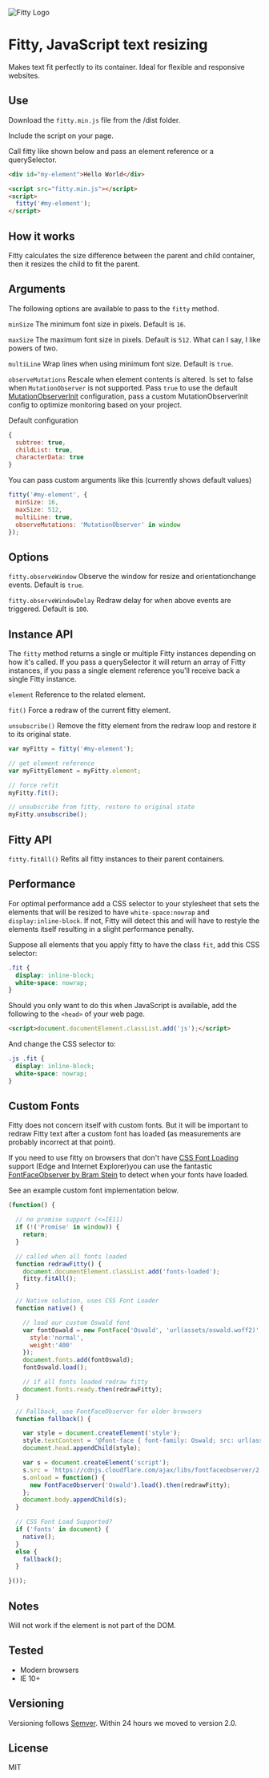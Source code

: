 ![Fitty Logo](https://cdn.rawgit.com/rikschennink/fitty/gh-pages/fitty-logo.svg)

# Fitty, JavaScript text resizing

Makes text fit perfectly to its container. Ideal for flexible and responsive websites.


## Use

Download the `fitty.min.js` file from the /dist folder.
 
Include the script on your page.

Call fitty like shown below and pass an element reference or a querySelector.

```html
<div id="my-element">Hello World</div>

<script src="fitty.min.js"></script>
<script>
  fitty('#my-element');
</script>
```


## How it works

Fitty calculates the size difference between the parent and child container, then it resizes the child to fit the parent.



## Arguments

The following options are available to pass to the `fitty` method.

`minSize`
The minimum font size in pixels. Default is `16`.

`maxSize`
The maximum font size in pixels. Default is `512`. What can I say, I like powers of two.

`multiLine`
Wrap lines when using minimum font size. Default is `true`.

`observeMutations`
Rescale when element contents is altered. Is set to false when `MutationObserver` is not supported. Pass `true` to use the default [MutationObserverInit](https://developer.mozilla.org/en/docs/Web/API/MutationObserver#MutationObserverInit) configuration, pass a custom MutationObserverInit config to optimize monitoring based on your project.

Default configuration
```javascript
{
  subtree: true,
  childList: true,
  characterData: true
}
````

You can pass custom arguments like this (currently shows default values)
```javascript
fitty('#my-element', {
  minSize: 16,
  maxSize: 512,
  multiLine: true,
  observeMutations: 'MutationObserver' in window
});
```


## Options

`fitty.observeWindow`
Observe the window for resize and orientationchange events. Default is `true`.

`fitty.observeWindowDelay`
Redraw delay for when above events are triggered. Default is `100`.


## Instance API

The `fitty` method returns a single or multiple Fitty instances depending on how it's called. If you pass a querySelector it will return an array of Fitty instances, if you pass a single element reference you'll receive back a single Fitty instance. 

`element`
Reference to the related element.

`fit()`
Force a redraw of the current fitty element.

`unsubscribe()`
Remove the fitty element from the redraw loop and restore it to its original state.

```javascript
var myFitty = fitty('#my-element');

// get element reference
var myFittyElement = myFitty.element;

// force refit
myFitty.fit();

// unsubscribe from fitty, restore to original state
myFitty.unsubscribe();
```


## Fitty API

`fitty.fitAll()`
Refits all fitty instances to their parent containers.


## Performance

For optimal performance add a CSS selector to your stylesheet that sets the elements that will be resized to have `white-space:nowrap` and `display:inline-block`. If not, Fitty will detect this and will have to restyle the elements itself resulting in a slight performance penalty.

Suppose all elements that you apply fitty to have the class `fit`, add this CSS selector:
```css
.fit {
  display: inline-block;
  white-space: nowrap;
}
```

Should you only want to do this when JavaScript is available, add the following to the `<head>` of your web page.

```html
<script>document.documentElement.classList.add('js');</script>
```
And change the CSS selector to:

```css
.js .fit {
  display: inline-block;
  white-space: nowrap;
}
```


## Custom Fonts

Fitty does not concern itself with custom fonts. But it will be important to redraw Fitty text after a custom font has loaded (as measurements are probably incorrect at that point).

If you need to use fitty on browsers that don't have [CSS Font Loading](http://caniuse.com/#feat=font-loading) support (Edge and Internet Explorer)you can use the fantastic [FontFaceObserver by Bram Stein](https://github.com/bramstein/fontfaceobserver) to detect when your fonts have loaded.

See an example custom font implementation below.

```javascript
(function() {

  // no promise support (<=IE11)
  if (!('Promise' in window)) {
    return;
  }

  // called when all fonts loaded
  function redrawFitty() {
    document.documentElement.classList.add('fonts-loaded');
    fitty.fitAll();
  }

  // Native solution, uses CSS Font Loader 
  function native() {

    // load our custom Oswald font
    var fontOswald = new FontFace('Oswald', 'url(assets/oswald.woff2)', {
      style:'normal',
      weight:'400'
    });
    document.fonts.add(fontOswald);
    fontOswald.load();

    // if all fonts loaded redraw fitty
    document.fonts.ready.then(redrawFitty);
  }

  // Fallback, use FontFaceObserver for older browsers
  function fallback() {

    var style = document.createElement('style');
    style.textContent = '@font-face { font-family: Oswald; src: url(assets/oswald.woff2) format("woff2");}'
    document.head.appendChild(style);

    var s = document.createElement('script');
    s.src = 'https://cdnjs.cloudflare.com/ajax/libs/fontfaceobserver/2.0.13/fontfaceobserver.standalone.js';
    s.onload = function() {
      new FontFaceObserver('Oswald').load().then(redrawFitty);    
    };
    document.body.appendChild(s);
  }

  // CSS Font Load Supported?
  if ('fonts' in document) {
    native();
  }
  else {
    fallback();
  }

}());
```


## Notes

Will not work if the element is not part of the DOM.


## Tested

- Modern browsers
- IE 10+


## Versioning

Versioning follows [Semver](http://semver.org). Within 24 hours we moved to version 2.0. 

## License

MIT
